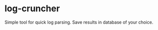 log-cruncher
============

Simple tool for quick log parsing. Save results in database of your choice.
